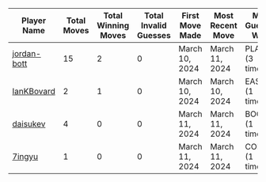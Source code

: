 
| Player Name | Total Moves | Total Winning Moves | Total Invalid Guesses | First Move Made | Most Recent Move | Most Guessed Word |
| ----------- | ----------- | ------------------- | --------------------- | --------------- | ---------------- | ------------- |
| [jordan-bott](https://github.com/jordan-bott) | 15 | 2 | 0 | March 10, 2024 | March 11, 2024 | PLANT (3 times!) |
| [IanKBovard](https://github.com/IanKBovard) | 2 | 1 | 0 | March 10, 2024 | March 10, 2024 | EASEL (1 times!) |
| [daisukev](https://github.com/daisukev) | 4 | 0 | 0 | March 11, 2024 | March 11, 2024 | BOOST (1 times!) |
| [7ingyu](https://github.com/7ingyu) | 1 | 0 | 0 | March 11, 2024 | March 11, 2024 | COEST (1 times!) |